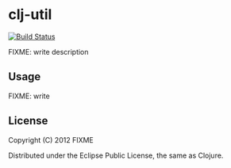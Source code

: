 # clj-util

[![Build Status](https://travis-ci.org/xzj/clj-util.svg?branch=master)](https://travis-ci.org/xzj/clj-util)

FIXME: write description

## Usage

FIXME: write

## License

Copyright (C) 2012 FIXME

Distributed under the Eclipse Public License, the same as Clojure.
